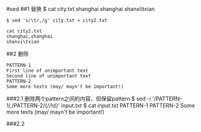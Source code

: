 #sed
##1 替换
	$ cat city.txt 
	shanghai        shanghai
	shanxi\txian

	$ sed 's/\t/,/g' city.txt > city2.txt

	cat city2.txt 
	shanghai,shanghai
	shanxi\txian

##2 删除
	
	PATTERN-1
	First line of unimportant text
	Second line of unimportant text
	PATTERN-2
	Some more texts (may/ mayn't be important!)

###2.1 删除两个pattern之间的内容，但保留pattern
	$ sed -i '/PATTERN-1/,/PATTERN-2/{//!d}' input.txt 
	$ cat input.txt 
	PATTERN-1
	PATTERN-2
	Some more texts (may/ mayn't be important!)

###2.2 
	